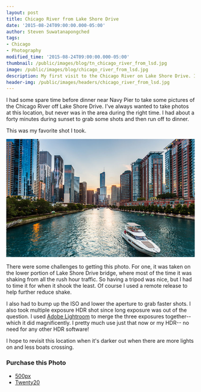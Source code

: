 ```yaml
---
layout: post
title: Chicago River from Lake Shore Drive
date: '2015-08-24T09:00:00.000-05:00'
author: Steven Suwatanapongched
tags:
- Chicago
- Photography
modified_time: '2015-08-24T09:00:00.000-05:00'
thumbnail: /public/images/blog/tn_chicago_river_from_lsd.jpg
image: /public/images/blog/chicago_river_from_lsd.jpg
description: My first visit to the Chicago River on Lake Shore Drive. I share my photo taking experience there.
header-img: /public/images/headers/chicago_river_from_lsd.jpg
---
```


I had some spare time before dinner near Navy Pier to take some pictures of the Chicago River off Lake Shore Drive. I've always wanted to take photos at this location, but never was in the area during the right time. I had about a forty minutes during sunset to grab some shots and then run off to dinner.

This was my favorite shot I took.

![Chicago River from Lake Shore Drive](/public/images/blog/chicago_river_from_lsd.jpg)

There were some challenges to getting this photo. For one, it was taken on the lower portion of Lake Shore Drive bridge, where most of the time it was shaking from all the rush hour traffic. So having a tripod was nice, but I had to time it for when it shook the least. Of course I used a remote release to help further reduce shake.

I also had to bump up the ISO and lower the aperture to grab faster shots. I also took multiple exposure HDR shot since long exposure was out of the question. I used [Adobe Lightroom](https://www.adobe.com/products/photoshop-lightroom.html) to merge the three exposures together-- which it did magnificently. I pretty much use just that now or my HDR-- no need for any other HDR software!

I hope to revisit this location when it's darker out when there are more lights on and less boats crossing.

### Purchase this Photo
* [500px](https://500px.com/photo/119287141/chicago-river-from-lake-shore-drive-by-steven-suwatanapongched?ctx_page=1&from=user&user_id=747967)
* [Twenty20](https://www.twenty20.com/photos/ecb831ce-49a8-4575-a8c2-55c03be6d726)
